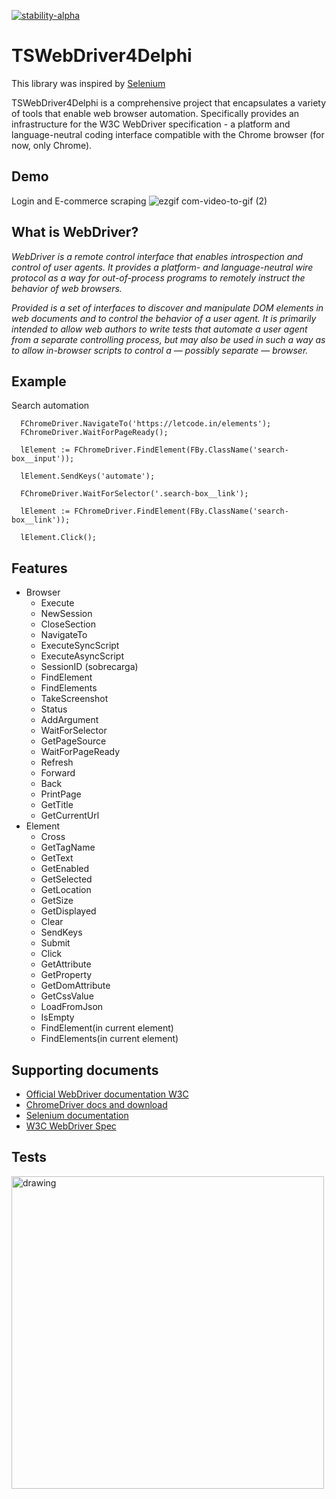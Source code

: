 [![stability-alpha](https://img.shields.io/badge/stability-alpha-f4d03f.svg)](https://github.com/mkenney/software-guides/blob/master/STABILITY-BADGES.md#alpha)

# TSWebDriver4Delphi
This library was inspired by [Selenium](https://github.com/SeleniumHQ/selenium)

TSWebDriver4Delphi is a comprehensive project that encapsulates a variety of tools that enable web browser automation. Specifically provides an infrastructure for the W3C WebDriver specification - a platform and language-neutral coding interface compatible with the Chrome browser (for now, only Chrome).

Demo
--
Login and E-commerce scraping
![ezgif com-video-to-gif (2)](https://github.com/GabrielTrigo/TSWebDriver4Delphi/assets/43503837/912ca229-ad64-4fb5-b33c-6cdb3af65d5f)


What is WebDriver? 
--
_WebDriver is a remote control interface that enables introspection and control of user agents. It provides a platform- and language-neutral wire protocol as a way for out-of-process programs to remotely instruct the behavior of web browsers._

_Provided is a set of interfaces to discover and manipulate DOM elements in web documents and to control the behavior of a user agent. It is primarily intended to allow web authors to write tests that automate a user agent from a separate controlling process, but may also be used in such a way as to allow in-browser scripts to control a — possibly separate — browser._

## Example
Search automation
```delphi
  FChromeDriver.NavigateTo('https://letcode.in/elements');
  FChromeDriver.WaitForPageReady();

  lElement := FChromeDriver.FindElement(FBy.ClassName('search-box__input'));

  lElement.SendKeys('automate');

  FChromeDriver.WaitForSelector('.search-box__link');

  lElement := FChromeDriver.FindElement(FBy.ClassName('search-box__link'));

  lElement.Click();
```

## Features

- Browser
  - Execute
  - NewSession
  - CloseSection
  - NavigateTo
  - ExecuteSyncScript
  - ExecuteAsyncScript
  - SessionID (sobrecarga)
  - FindElement
  - FindElements
  - TakeScreenshot
  - Status
  - AddArgument
  - WaitForSelector
  - GetPageSource
  - WaitForPageReady
  - Refresh
  - Forward
  - Back
  - PrintPage
  - GetTitle
  - GetCurrentUrl
- Element
  - Cross
  - GetTagName
  - GetText
  - GetEnabled
  - GetSelected
  - GetLocation
  - GetSize
  - GetDisplayed
  - Clear
  - SendKeys
  - Submit
  - Click
  - GetAttribute
  - GetProperty
  - GetDomAttribute
  - GetCssValue
  - LoadFromJson
  - IsEmpty
  - FindElement(in current element)
  - FindElements(in current element)

## Supporting documents

 - [Official WebDriver documentation W3C](https://w3c.github.io/webdriver)
 - [ChromeDriver docs and download](https://chromedriver.chromium.org/home)
 - [Selenium documentation](https://www.selenium.dev/documentation)
 - [W3C WebDriver Spec](https://github.com/jlipps/simple-wd-spec)


## Tests
<img src="https://github.com/GabrielTrigo/TSWebDriver4Delphi/assets/43503837/bcc0d718-92e2-4107-a074-7f4fcd89c712" alt="drawing" width="500"/>

